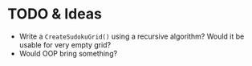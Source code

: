 # TODO & Ideas

* Write a `CreateSudokuGrid()` using a recursive algorithm? Would it be usable for very empty grid?
* Would OOP bring something?